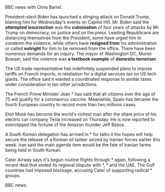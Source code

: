 BBC news with Chris Barrel. 

President-elect Biden has launched a stinging attack on Donald Trump, blaming him for Wednesday's events on Capitol Hill. Mr. Biden said the **attempted insurrection** was the **culmination** of four years of attacks by Mr. Trump on democracy, on justice and on the press. Leading Republicans are distancing themselves from the President, some have urged him to condemn the violence, while others have **resigned from** his administration or called **outright** for him to be removed from the office. There have been numerous demands for an inquiry. The mayor of Washington DC, Muriel Bowser, said the violence was **a textbook example** of **domestic terrorism**.

The US trade representative has indefinitely suspended plans to impose tariffs on French imports, in retaliation for a digital services tax on US tech giants. The office said it wanted a coordinated response to similar taxes under consideration in ten other jurisdictions.

The French Prime Minister Jean * has said that all citizens over the age of 75 will qualify for a coronavirus vaccine. Meanwhile, Spain has became the fourth European country to record more than two millions cases. 

Elon Musk has become the world's richest man after the share price of his electric car company Tesla increased on Thursday. He is now reported to overclipped the fortune of the Amazon founder Jeff Bezos.

A South Korean delegation has arrived in * for talks it the hopes will help secure the release of a Korean oil tanker seized by Iranian forces earlier this week. Iran said the main agenda item would be the fate of Iranian farms being held in South Korean. 

Cater Airway says it's begun routine flights through * again, following a recent deal that ended its regional dispute with *, * and the UAE. The Gulf countries had imposed blockage, accusing Cater of supporting radical * groups.

BBC news.
